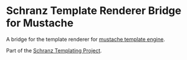 # Schranz Template Renderer Bridge for Mustache

A bridge for the template renderer for [mustache template engine](https://github.com/bobthecow/mustache.php).

Part of the [Schranz Templating Project](https://github.com/schranz-templating/templating).
